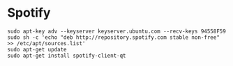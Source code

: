 # Spotify #

	sudo apt-key adv --keyserver keyserver.ubuntu.com --recv-keys 94558F59
	sudo sh -c 'echo "deb http://repository.spotify.com stable non-free" >> /etc/apt/sources.list'
	sudo apt-get update
	sudo apt-get install spotify-client-qt



